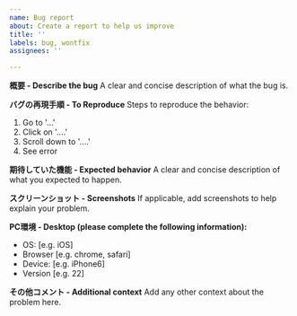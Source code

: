 ```yaml
---
name: Bug report
about: Create a report to help us improve
title: ''
labels: bug, wontfix
assignees: ''

---
```


**概要 - Describe the bug**
A clear and concise description of what the bug is.

**バグの再現手順 - To Reproduce**
Steps to reproduce the behavior:
1. Go to '...'
2. Click on '....'
3. Scroll down to '....'
4. See error

**期待していた機能 - Expected behavior**
A clear and concise description of what you expected to happen.

**スクリーンショット - Screenshots**
If applicable, add screenshots to help explain your problem.

**PC環境 - Desktop (please complete the following information):**
 - OS: [e.g. iOS]
 - Browser [e.g. chrome, safari]
 - Device: [e.g. iPhone6]
 - Version [e.g. 22]

**その他コメント - Additional context**
Add any other context about the problem here.
